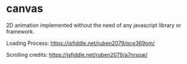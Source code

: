 # canvas
2D animation implemented without the need of any javascript library or framework.

Loading Process: https://jsfiddle.net/ruben2079/pce369om/

Scrolling credits: https://jsfiddle.net/ruben2079/a7nrspaj/
